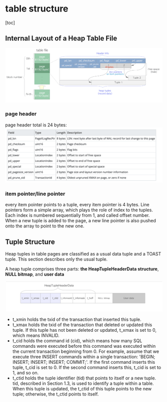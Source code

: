 # table structure

[toc]

## Internal Layout of a Heap Table File

![32](../../Image/database/32.png)

### page header

page header total is 24 bytes:
![34](../../Image/database/34.png)

### item pointer/line pointer

every item pointer points to a tuple, every item pointer is 4 bytes. Line pointers form a simple array, which plays the role of index to the tuples. Each index is numbered sequentially from 1, and called offset number. When a new tuple is added to the page, a new line pointer is also pushed onto the array to point to the new one.

## Tuple Structure

Heap tuples in table pages are classified as a usual data tuple and a TOAST tuple. This section describes only the usual tuple.

A heap tuple comprises three parts: **the HeapTupleHeaderData structure**, **NULL bitmap**, and **user data**

![33](../../Image/database/33.png)

* t_xmin holds the txid of the transaction that inserted this tuple.
* t_xmax holds the txid of the transaction that deleted or updated this tuple. If this tuple has not been deleted or updated, t_xmax is set to 0, which means INVALID.
* t_cid holds the command id (cid), which means how many SQL commands were executed before this command was executed within the current transaction beginning from 0. For example, assume that we execute three INSERT commands within a single transaction: 'BEGIN; INSERT; INSERT; INSERT; COMMIT;'. If the first command inserts this tuple, t_cid is set to 0. If the second command inserts this, t_cid is set to 1, and so on.
* t_ctid holds the tuple identifier (tid) that points to itself or a new tuple. tid, described in Section 1.3, is used to identify a tuple within a table. When this tuple is updated, the t_ctid of this tuple points to the new tuple; otherwise, the t_ctid points to itself.